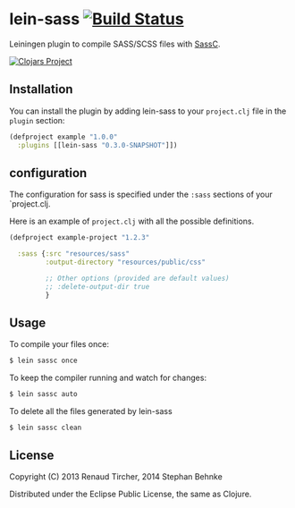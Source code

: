 # lein-sass [![Build Status](https://travis-ci.org/101loops/lein-sass.svg)](https://travis-ci.org/101loops/lein-sass)

Leiningen plugin to compile SASS/SCSS files with [SassC](https://github.com/sass/sassc).

[![Clojars Project](http://clojars.org/lein-sass/latest-version.svg)](http://clojars.org/lein-sass)


## Installation

You can install the plugin by adding lein-sass to your `project.clj` file in the `plugin` section:

```clj
(defproject example "1.0.0"
  :plugins [[lein-sass "0.3.0-SNAPSHOT"]])
```


## configuration

The configuration for sass is specified under the `:sass` sections of your `project.clj.

Here is an example of `project.clj` with all the possible definitions.

```clj
(defproject example-project "1.2.3"

  :sass {:src "resources/sass"
         :output-directory "resources/public/css"

         ;; Other options (provided are default values)
         ;; :delete-output-dir true
         }
```


## Usage

To compile your files once:

```sh
$ lein sassc once
```

To keep the compiler running and watch for changes:

```sh
$ lein sassc auto
```

To delete all the files generated by lein-sass

```
$ lein sassc clean
```


## License

Copyright (C) 2013 Renaud Tircher, 2014 Stephan Behnke

Distributed under the Eclipse Public License, the same as Clojure.
